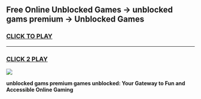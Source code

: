 
## Free Online Unblocked Games → unblocked gams premium → Unblocked Games
<h3>
<a href="https://premium.freeplayer.one?title=unblocked_gams_premium&ref=21F">CLICK TO PLAY</a></h3>
<hr>

<h3>
<a href="https://premium.freeplayer.one?title=unblocked_gams_premium&ref=21F">CLICK 2 PLAY</a>
  
</h3>

<a href="https://premium.freeplayer.one?title=unblocked_gams_premium&ref=21F/"><img src="https://clearcache.store/games.png"></a>


**unblocked gams premium games unblocked: Your Gateway to Fun and Accessible Online Gaming**

